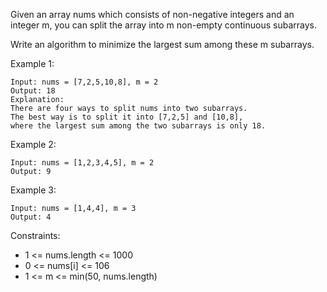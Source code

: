 Given an array nums which consists of non-negative integers and an integer m, you can split the
array into m non-empty continuous subarrays.

Write an algorithm to minimize the largest sum among these m subarrays.

Example 1:

````
Input: nums = [7,2,5,10,8], m = 2
Output: 18
Explanation:
There are four ways to split nums into two subarrays.
The best way is to split it into [7,2,5] and [10,8],
where the largest sum among the two subarrays is only 18.
````

Example 2:

````
Input: nums = [1,2,3,4,5], m = 2
Output: 9
````

Example 3:

````
Input: nums = [1,4,4], m = 3
Output: 4
````

Constraints:

* 1 <= nums.length <= 1000
* 0 <= nums[i] <= 106
* 1 <= m <= min(50, nums.length)